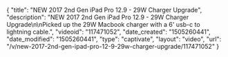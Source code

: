{
    "title": "NEW 2017 2nd Gen iPad Pro 12.9 - 29W Charger Upgrade",
    "description": "NEW 2017 2nd Gen iPad Pro 12.9 - 29W Charger Upgrade\n\nPicked up the 29W Macbook charger with a 6' usb-c to lightning cable.",
    "videoid": "117471052",
    "date_created": "1505260441",
    "date_modified": "1505260441",
    "type": "captivate",
    "layout": "video",
    "url": "\/v\/new-2017-2nd-gen-ipad-pro-12-9-29w-charger-upgrade\/117471052"
}